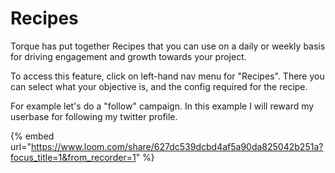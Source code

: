 # Recipes

Torque has put together Recipes that you can use on a daily or weekly basis for driving engagement and growth towards your project.&#x20;

To access this feature, click on left-hand nav menu for "Recipes". There you can select what your objective is, and the config required for the recipe.&#x20;

For example let's do a "follow" campaign. In this example I will reward my userbase for following my twitter profile.

{% embed url="https://www.loom.com/share/627dc539dcbd4af5a90da825042b251a?focus_title=1&from_recorder=1" %}

